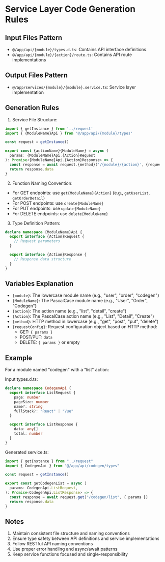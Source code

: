 # Service Layer Code Generation Rules

## Input Files Pattern

- `@/app/api/{module}/types.d.ts`: Contains API interface definitions
- `@/app/api/{module}/{action}/route.ts`: Contains API route implementations

## Output Files Pattern

- `@/app/services/{module}/{module}.service.ts`: Service layer implementation

## Generation Rules

1. Service File Structure:

```typescript
import { getInstance } from '../request'
import { {ModuleName}Api } from '@/app/api/{module}/types'

const request = getInstance()

export const {actionName}{ModuleName} = async (
  params: {ModuleName}Api.{Action}Request
): Promise<{ModuleName}Api.{Action}Response> => {
  const response = await request.{method}('/{module}/{action}', {requestConfig})
  return response.data
}
```

2. Function Naming Convention:

- For GET endpoints: use `get{ModuleName}{Action}` (e.g., `getUserList`, `getOrderDetail`)
- For POST endpoints: use `create{ModuleName}`
- For PUT endpoints: use `update{ModuleName}`
- For DELETE endpoints: use `delete{ModuleName}`

3. Type Definition Pattern:

```typescript
declare namespace {ModuleName}Api {
  export interface {Action}Request {
    // Request parameters
  }

  export interface {Action}Response {
    // Response data structure
  }
}
```

## Variables Explanation

- `{module}`: The lowercase module name (e.g., "user", "order", "codegen")
- `{ModuleName}`: The PascalCase module name (e.g., "User", "Order", "Codegen")
- `{action}`: The action name (e.g., "list", "detail", "create")
- `{Action}`: The PascalCase action name (e.g., "List", "Detail", "Create")
- `{method}`: HTTP method in lowercase (e.g., "get", "post", "put", "delete")
- `{requestConfig}`: Request configuration object based on HTTP method:
  - GET: `{ params }`
  - POST/PUT: `data`
  - DELETE: `{ params }` or empty

## Example

For a module named "codegen" with a "list" action:

Input types.d.ts:

```typescript
declare namespace CodegenApi {
  export interface ListRequest {
    page: number
    pageSize: number
    name?: string
    fullStack?: "React" | "Vue"
  }

  export interface ListResponse {
    data: any[]
    total: number
  }
}
```

Generated service.ts:

```typescript
import { getInstance } from "../request"
import { CodegenApi } from "@/app/api/codegen/types"

const request = getInstance()

export const getCodegenList = async (
  params: CodegenApi.ListRequest,
): Promise<CodegenApi.ListResponse> => {
  const response = await request.get("/codegen/list", { params })
  return response.data
}
```

## Notes

1. Maintain consistent file structure and naming conventions
2. Ensure type safety between API definitions and service implementations
3. Follow RESTful API naming conventions
4. Use proper error handling and async/await patterns
5. Keep service functions focused and single-responsibility

